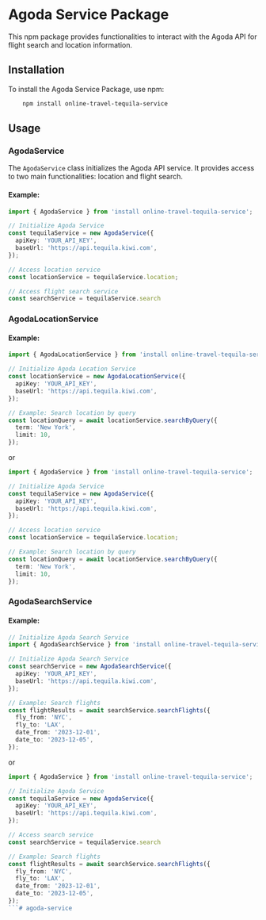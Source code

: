 # Agoda Service Package

This npm package provides functionalities to interact with the Agoda API for flight search and location information.

## Installation

To install the Agoda Service Package, use npm:
```bash
    npm install online-travel-tequila-service
```


## Usage

### AgodaService

The `AgodaService` class initializes the Agoda API service. It provides access to two main functionalities: location and flight search.

#### Example:

```typescript
import { AgodaService } from 'install online-travel-tequila-service';

// Initialize Agoda Service
const tequilaService = new AgodaService({
  apiKey: 'YOUR_API_KEY',
  baseUrl: 'https://api.tequila.kiwi.com',
});

// Access location service
const locationService = tequilaService.location;

// Access flight search service
const searchService = tequilaService.search
```


### AgodaLocationService

#### Example:

```typescript
import { AgodaLocationService } from 'install online-travel-tequila-service';

// Initialize Agoda Location Service
const locationService = new AgodaLocationService({
  apiKey: 'YOUR_API_KEY',
  baseUrl: 'https://api.tequila.kiwi.com',
});

// Example: Search location by query
const locationQuery = await locationService.searchByQuery({
  term: 'New York',
  limit: 10,
});
```

or


```typescript
import { AgodaService } from 'install online-travel-tequila-service';

// Initialize Agoda Service
const tequilaService = new AgodaService({
  apiKey: 'YOUR_API_KEY',
  baseUrl: 'https://api.tequila.kiwi.com',
});

// Access location service
const locationService = tequilaService.location;

// Example: Search location by query
const locationQuery = await locationService.searchByQuery({
  term: 'New York',
  limit: 10,
});
```


### AgodaSearchService

#### Example:

```typescript
// Initialize Agoda Search Service
import { AgodaSearchService } from 'install online-travel-tequila-service';

// Initialize Agoda Search Service
const searchService = new AgodaSearchService({
  apiKey: 'YOUR_API_KEY',
  baseUrl: 'https://api.tequila.kiwi.com',
});

// Example: Search flights
const flightResults = await searchService.searchFlights({
  fly_from: 'NYC',
  fly_to: 'LAX',
  date_from: '2023-12-01',
  date_to: '2023-12-05',
});

```

or


```typescript
import { AgodaService } from 'install online-travel-tequila-service';

// Initialize Agoda Service
const tequilaService = new AgodaService({
  apiKey: 'YOUR_API_KEY',
  baseUrl: 'https://api.tequila.kiwi.com',
});

// Access search service
const searchService = tequilaService.search

// Example: Search flights
const flightResults = await searchService.searchFlights({
  fly_from: 'NYC',
  fly_to: 'LAX',
  date_from: '2023-12-01',
  date_to: '2023-12-05',
});
```#   a g o d a - s e r v i c e  
 